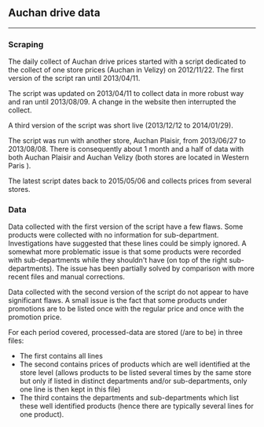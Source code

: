 ## Auchan drive data

----------

### Scraping

The daily collect of Auchan drive prices started with a script dedicated to the collect of one store prices (Auchan in Velizy) on 2012/11/22. The first version of the script ran until 2013/04/11.

The script was updated on 2013/04/11 to collect data in more robust way and ran until 2013/08/09. A change in the website then interrupted the collect.

A third version of the script was short live (2013/12/12 to 2014/01/29).

The script was run with another store, Auchan Plaisir, from 2013/06/27 to 2013/08/08. There is consequently about 1 month and a half of data with both Auchan Plaisir and Auchan Velizy (both stores are located in Western Paris ).

The latest script dates back to 2015/05/06 and collects prices from several stores. 

### Data

Data collected with the first version of the script have a few flaws. Some products were collected with no information for sub-department. Investigations have suggested that these lines could be simply ignored. A somewhat more problematic issue is that some products were recorded with sub-departments while they shouldn't have (on top of the right sub-departments). The issue has been partially solved by comparison with more recent files and manual corrections.

Data collected with the second version of the script do not appear to have significant flaws. A small issue is the fact that some products under promotions are to be listed once with the regular price and once with the promotion price.

For each period covered, processed-data are stored (/are to be) in three files:

 - The first contains all lines
 - The second contains prices of products which are well identified at the store level (allows products to be listed several times by the same store but only if listed in distinct departments and/or sub-departments, only one line is then kept in this file)
 - The third contains the departments and sub-departments which list these well identified products (hence there are typically several lines for one product).

